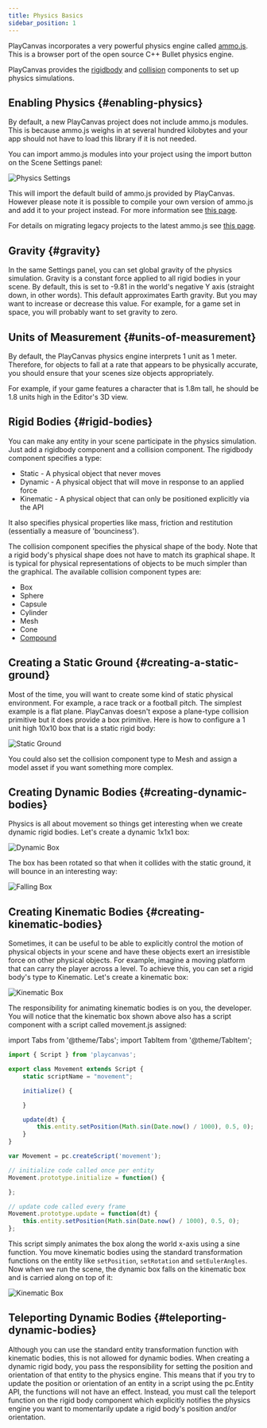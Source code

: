 ```yaml
---
title: Physics Basics
sidebar_position: 1
---
```


PlayCanvas incorporates a very powerful physics engine called [ammo.js][1]. This is a browser port of the open source C++ Bullet physics engine.

PlayCanvas provides the [rigidbody][2] and [collision][3] components to set up physics simulations.

## Enabling Physics {#enabling-physics}

By default, a new PlayCanvas project does not include ammo.js modules. This is because ammo.js weighs in at several hundred kilobytes and your app should not have to load this library if it is not needed.

You can import ammo.js modules into your project using the import button on the Scene Settings panel:

![Physics Settings](/img/user-manual/physics/physics-settings.png)

This will import the default build of ammo.js provided by PlayCanvas. However please note it is possible to compile your own version of ammo.js and add it to your project instead. For more information see [this page][11].

For details on migrating legacy projects to the latest ammo.js see [this page][10].

## Gravity {#gravity}

In the same Settings panel, you can set global gravity of the physics simulation. Gravity is a constant force applied to all rigid bodies in your scene. By default, this is set to -9.81 in the world's negative Y axis (straight down, in other words). This default approximates Earth gravity. But you may want to increase or decrease this value. For example, for a game set in space, you will probably want to set gravity to zero.

## Units of Measurement {#units-of-measurement}

By default, the PlayCanvas physics engine interprets 1 unit as 1 meter. Therefore, for objects to fall at a rate that appears to be physically accurate, you should ensure that your scenes size objects appropriately.

For example, if your game features a character that is 1.8m tall, he should be 1.8 units high in the Editor's 3D view.

## Rigid Bodies {#rigid-bodies}

You can make any entity in your scene participate in the physics simulation. Just add a rigidbody component and a collision component. The rigidbody component specifies a type:

- Static - A physical object that never moves
- Dynamic - A physical object that will move in response to an applied force
- Kinematic - A physical object that can only be positioned explicitly via the API

It also specifies physical properties like mass, friction and restitution (essentially a measure of 'bounciness').

The collision component specifies the physical shape of the body. Note that a rigid body's physical shape does not have to match its graphical shape. It is typical for physical representations of objects to be much simpler than the graphical. The available collision component types are:

- Box
- Sphere
- Capsule
- Cylinder
- Mesh
- Cone
- [Compound][12]

## Creating a Static Ground {#creating-a-static-ground}

Most of the time, you will want to create some kind of static physical environment. For example, a race track or a football pitch. The simplest example is a flat plane. PlayCanvas doesn't expose a plane-type collision primitive but it does provide a box primitive. Here is how to configure a 1 unit high 10x10 box that is a static rigid body:

![Static Ground](/img/user-manual/physics/static-ground.png)

You could also set the collision component type to Mesh and assign a model asset if you want something more complex.

## Creating Dynamic Bodies {#creating-dynamic-bodies}

Physics is all about movement so things get interesting when we create dynamic rigid bodies. Let's create a dynamic 1x1x1 box:

![Dynamic Box](/img/user-manual/physics/dynamic-box.png)

The box has been rotated so that when it collides with the static ground, it will bounce in an interesting way:

![Falling Box](/img/user-manual/physics/falling-box.gif)

## Creating Kinematic Bodies {#creating-kinematic-bodies}

Sometimes, it can be useful to be able to explicitly control the motion of physical objects in your scene and have these objects exert an irresistible force on other physical objects. For example, imagine a moving platform that can carry the player across a level. To achieve this, you can set a rigid body's type to Kinematic. Let's create a kinematic box:

![Kinematic Box](/img/user-manual/physics/kinematic-box.png)

The responsibility for animating kinematic bodies is on you, the developer. You will notice that the kinematic box shown above also has a script component with a script called movement.js assigned:

import Tabs from '@theme/Tabs';
import TabItem from '@theme/TabItem';

<Tabs defaultValue="classic" groupId='script-code'>
<TabItem  value="esm" label="ESM">

```javascript
import { Script } from 'playcanvas';

export class Movement extends Script {
    static scriptName = "movement";

    initialize() {

    }

    update(dt) {
        this.entity.setPosition(Math.sin(Date.now() / 1000), 0.5, 0);
    }
}
```

</TabItem>
<TabItem value="classic" label="Classic">

```javascript
var Movement = pc.createScript('movement');

// initialize code called once per entity
Movement.prototype.initialize = function() {

};

// update code called every frame
Movement.prototype.update = function(dt) {
    this.entity.setPosition(Math.sin(Date.now() / 1000), 0.5, 0);
};
```

</TabItem>
</Tabs>

This script simply animates the box along the world x-axis using a sine function. You move kinematic bodies using the standard transformation functions on the entity like `setPosition`, `setRotation` and `setEulerAngles`. Now when we run the scene, the dynamic box falls on the kinematic box and is carried along on top of it:

![Kinematic Box](/img/user-manual/physics/kinematic-box.gif)

## Teleporting Dynamic Bodies {#teleporting-dynamic-bodies}

Although you can use the standard entity transformation function with kinematic bodies, this is not allowed for dynamic bodies. When creating a dynamic rigid body, you pass the responsibility for setting the position and orientation of that entity to the physics engine. This means that if you try to update the position or orientation of an entity in a script using the pc.Entity API, the functions will not have an effect. Instead, you must call the teleport function on the rigid body component which explicitly notifies the physics engine you want to momentarily update a rigid body's position and/or orientation.

[1]: https://github.com/kripken/ammo.js
[2]: /user-manual/scenes/components/rigidbody/
[3]: /user-manual/scenes/components/collision/
[10]: /user-manual/physics/physics-migration/
[11]: /user-manual/assets/types/wasm/
[12]: /user-manual/physics/compound-shapes/
